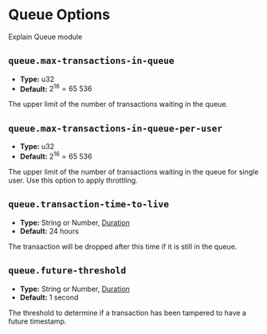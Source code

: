 # Queue Options

Explain Queue module

## `queue.max-transactions-in-queue`

- **Type:** u32
- **Default:** $2^{16} = 65\ 536$

The upper limit of the number of transactions waiting in the queue.

## `queue.max-transactions-in-queue-per-user`

- **Type:** u32
- **Default:** $2^{16} = 65\ 536$

The upper limit of the number of transactions waiting in the queue for
single user. Use this option to apply throttling.

## `queue.transaction-time-to-live`

- **Type:** String or Number, [Duration](glossary#type-duration)
- **Default:** 24 hours

The transaction will be dropped after this time if it is still in the
queue.

## `queue.future-threshold`

- **Type:** String or Number, [Duration](glossary#type-duration)
- **Default:** 1 second

The threshold to determine if a transaction has been tampered to have a
future timestamp.
